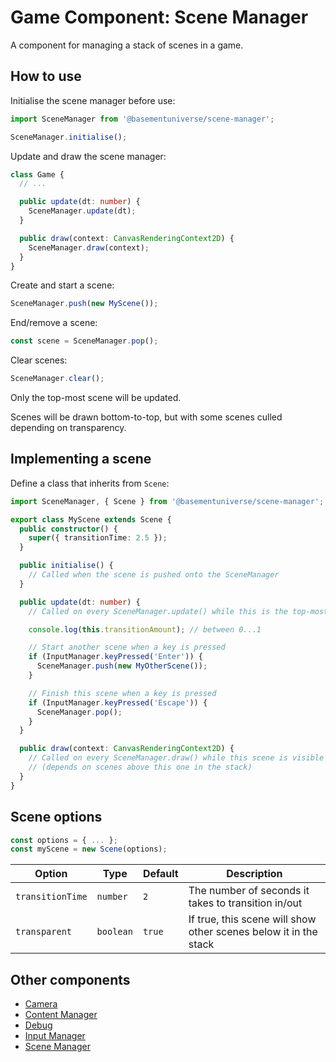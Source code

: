 # Game Component: Scene Manager

A component for managing a stack of scenes in a game.

## How to use

Initialise the scene manager before use:

```ts
import SceneManager from '@basementuniverse/scene-manager';

SceneManager.initialise();
```

Update and draw the scene manager:
```ts
class Game {
  // ...

  public update(dt: number) {
    SceneManager.update(dt);
  }

  public draw(context: CanvasRenderingContext2D) {
    SceneManager.draw(context);
  }
}
```

Create and start a scene:

```ts
SceneManager.push(new MyScene());
```

End/remove a scene:

```ts
const scene = SceneManager.pop();
```

Clear scenes:

```ts
SceneManager.clear();
```

Only the top-most scene will be updated.

Scenes will be drawn bottom-to-top, but with some scenes culled depending on transparency.

## Implementing a scene

Define a class that inherits from `Scene`:

```ts
import SceneManager, { Scene } from '@basementuniverse/scene-manager';

export class MyScene extends Scene {
  public constructor() {
    super({ transitionTime: 2.5 });
  }

  public initialise() {
    // Called when the scene is pushed onto the SceneManager
  }

  public update(dt: number) {
    // Called on every SceneManager.update() while this is the top-most scene

    console.log(this.transitionAmount); // between 0...1

    // Start another scene when a key is pressed
    if (InputManager.keyPressed('Enter')) {
      SceneManager.push(new MyOtherScene());
    }

    // Finish this scene when a key is pressed
    if (InputManager.keyPressed('Escape')) {
      SceneManager.pop();
    }
  }

  public draw(context: CanvasRenderingContext2D) {
    // Called on every SceneManager.draw() while this scene is visible
    // (depends on scenes above this one in the stack)
  }
}
```

## Scene options

```ts
const options = { ... };
const myScene = new Scene(options);
```

| Option | Type | Default | Description |
| --- | --- | --- | --- |
| `transitionTime` | `number` | `2` | The number of seconds it takes to transition in/out |
| `transparent` | `boolean` | `true` | If true, this scene will show other scenes below it in the stack |

## Other components

* [Camera](https://www.npmjs.com/package/@basementuniverse/camera)
* [Content Manager](https://www.npmjs.com/package/@basementuniverse/content-manager)
* [Debug](https://www.npmjs.com/package/@basementuniverse/debug)
* [Input Manager](https://www.npmjs.com/package/@basementuniverse/input-manager)
* [Scene Manager](https://www.npmjs.com/package/@basementuniverse/scene-manager)
